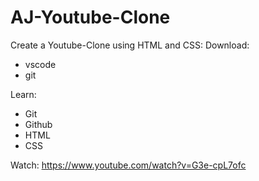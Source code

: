 # AJ-Youtube-Clone
Create a Youtube-Clone using HTML and CSS: 
Download:
- vscode
- git

Learn:
- Git
- Github
- HTML
- CSS

Watch: 
https://www.youtube.com/watch?v=G3e-cpL7ofc 
